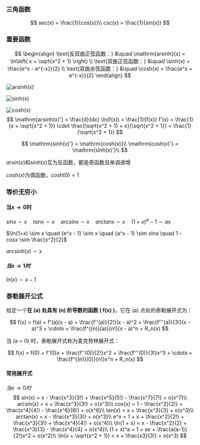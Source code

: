 ### 三角函数

$$
sec(x) = \frac{1}{cos(x)}\\
csc(x) = \frac{1}{sin(x)}
$$



### 重要函数

$$
\begin{align}
\text{反双曲正弦函数：} &\quad \mathrm{arsinh}(x) = \ln\left( x + \sqrt{x^2 + 1} \right) \\
\text{双曲正弦函数：} &\quad \sinh(x) = \frac{e^x - e^{-x}}{2} \\
\text{双曲余弦函数：} &\quad \cosh(x) = \frac{e^x + e^{-x}}{2}
\end{align}
$$

![arsinh(x)](https://cdn.jsdelivr.net/gh/ahui-ei/image@main/arsinh(x).png)

![sinh(x)](https://cdn.jsdelivr.net/gh/ahui-ei/image@main/sinh(x).png)

![cosh(x)](https://cdn.jsdelivr.net/gh/ahui-ei/image@main/cosh(x).png)
$$
\mathrm{arsinh(x)'} = \frac{d}{dx} \ln(f(x)) = \frac{1}{f(x)} f'(x) = \frac{1}{x + \sqrt{x^2 + 1}} \cdot \frac{\sqrt{x^2 + 1} + x}{\sqrt{x^2 + 1}} = \frac{1}{\sqrt{x^2 + 1}}
$$

$$
\mathrm{sinh(x)'} = \mathrm{cosh(x)}\\
\mathrm{cosh(x)'} = \mathrm{sinh(x)'}\\
$$

$arsin(x)$和$sinh(x)$互为反函数，都是奇函数且单调递增

$cosh(x)$为偶函数，$cosh(0) = 1$



### 等价无穷小

#### $\text{当}x \to 0 \text{时}$

$sinx \sim x \quad tanx \sim x \quad arcsinx \sim x \quad arctanx \sim x \quad (1 + x)^a -1 \sim ax$

$\ln(1+x) \sim x \quad {e^x - 1} \sim x \quad {a^x - 1} \sim xlna \quad 1 - cosx \sim \frac{x^2}{2}$​

$arcsinh(x) \sim x$

#### $当x\to1时$

$ln(x) \sim x-1$





### 泰勒展开公式

给定一个**在 \(a\) 处具有 \(n\) 阶导数的函数 \( f(x) \)**，它在 \(a\) 点处的泰勒展开式为：

$$
f(x) = f(a) + f'(a)(x - a) + \frac{f''(a)}{2!}(x - a)^2 + \frac{f'''(a)}{3!}(x - a)^3 + \cdots + \frac{f^{(n)}(a)}{n!}(x - a)^n + R_n(x)
$$

当 \(a = 0\) 时，泰勒展开式称为麦克劳林展开式：

$$
f(x) = f(0) + f'(0)x + \frac{f''(0)}{2!}x^2 + \frac{f'''(0)}{3!}x^3 + \cdots + \frac{f^{(n)}(0)}{n!}x^n + R_n(x)
$$



#### 常用展开式

$当x\to0时$
$$
sin(x) = x - \frac{x^3}{3!} + \frac{x^5}{5!} - \frac{x^7}{7!} + o(x^7)\\
arcsin(x) = x + \frac{x^3}{3!} + o(x^3)\\
cos(x) = 1 - \frac{x^2}{2!} + \frac{x^4}{4!} - \frac{x^6}{6!} + o(x^6)\\
tan(x) = x + \frac{x^3}{3} + o(x^3)\\
arctan(x) = x - \frac{x^3}{3!} + o(x^3)\\
e^x = 1 + x + \frac{x^2}{2!} + \frac{x^3}{3!} + \frac{x^4}{4!} + o(x^4)\\
\ln(1 + x) = x - \frac{x^2}{2} + \frac{x^3}{3} - \frac{x^4}{4} + o(x^4)\\
(1 + x)^a = 1 + ax + \frac{a(a-1)}{2!}x^2 + o(x^2)\\
\ln(x + \sqrt{x^2 + 1}) = x + \frac{x3}{3!} + o(x^3)
$$

